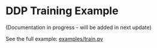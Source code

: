 # DDP Training Example

(Documentation in progress - will be added in next update)

See the full example: [examples/train.py](https://github.com/kunheek/expmate/blob/main/examples/train.py)
